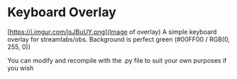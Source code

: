 # Keyboard Overlay
[https://i.imgur.com/jsJBuUY.png](Image of overlay)
A simple keyboard overlay for streamlabs/obs. Background is perfect green (#00FF00 / RGB(0, 255, 0))

You can modify and recompile with the .py file to suit your own purposes if you wish
